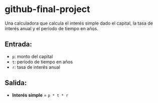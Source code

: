 # github-final-project

Una calculadora que calcula el interés simple dado el capital, la tasa de interés anual y el período de tiempo en años.

## Entrada:
- `p`: monto del capital  
- `t`: período de tiempo en años  
- `r`: tasa de interés anual  

## Salida:
- **Interés simple** = `p * t * r`
